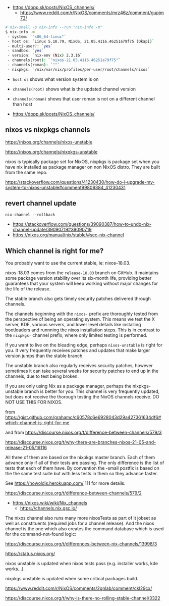 - https://dopp.sk/posts/NixOS_channels/
  - https://www.reddit.com/r/NixOS/comments/mrz46z/comment/gupjm73/

```bash
# nix-shell -p nix-info --run "nix-info -m"
$ nix-info -m
 - system: `"x86_64-linux"`
 - host os: `Linux 5.10.79, NixOS, 21.05.4116.46251a79f75 (Okapi)`
 - multi-user?: `yes`
 - sandbox: `yes`
 - version: `nix-env (Nix) 2.3.16`
 - channels(root): `"nixos-21.05.4116.46251a79f75"`
 - channels(roman): `""`
 - nixpkgs: `/nix/var/nix/profiles/per-user/root/channels/nixos`
```

- `host os` shows what version system is on
- `channels(root)` shows what is the updated channel version
- `channels(roman)` shows that user roman is not on a different channel than host

- https://dopp.sk/posts/NixOS_channels/

## nixos vs nixpkgs channels

https://nixos.org/channels/nixos-unstable

https://nixos.org/channels/nixpkgs-unstable

nixos is typically package set for NixOS, nixpkgs is package set when you have nix installed as package manager on non NixOS distro. They are built from the same repo.

https://stackoverflow.com/questions/41230430/how-do-i-upgrade-my-system-to-nixos-unstable#comment99809384_41230431

## revert channel update

`nix-channel --rollback`

- https://stackoverflow.com/questions/39090387/how-to-undo-nix-channel-update/39090719#39090719
- https://nixos.org/manual/nix/stable/#sec-nix-channel

## Which channel is right for me?

You probably want to use the current stable, ie: nixos-18.03.

nixos-18.03 comes from the `release-18.03` branch on GitHub. It maintains some package version stability over its six-month life, providing better guarantees that your system will keep working without major changes for the life of the release.

The stable branch also gets timely security patches delivered through channels.

The channels beginning with the `nixos-` prefix are thoroughly tested from the perspective of being an operating system. This means we test the X server, KDE, various servers, and lower level details like installing bootloaders and runnning the nixos installation steps. This is in contrast to the `nixpkgs-` channel prefix, where only limited testing is performed.

If you want to live on the bleading edge, perhaps `nixos-unstable` is right for you. It very frequently receives patches and updates that make larger version jumps than the stable branch.

The unstable branch also regularly receives security patches, however sometimes it can take several weeks for security patches to end up in the channels, due to test being broken.

If you are only using Nix as a package manager, perhaps the nixpkgs-unstable branch is better for you. This channel is very frequently updated, but does not receive the thorough testing the NixOS channels receive. DO NOT USE THIS FOR NIXOS.

from https://gist.github.com/grahamc/c60578c6e6928043d29a427361634df6#which-channel-is-right-for-me

and from https://discourse.nixos.org/t/difference-between-channels/579/3

https://discourse.nixos.org/t/why-there-are-branches-nixos-21-05-and-release-21-05/16116

All three of them are based on the nixpkgs master branch. Each of them advance only if all of their tests are passing. The only difference is the list of tests that each of them have. By convention the -small postfix is based on the the same test suite but with less tests in them so they advance faster.

See https://howoldis.herokuapp.com/ 111 for more details.

https://discourse.nixos.org/t/difference-between-channels/579/2

- https://nixos.wiki/wiki/Nix_channels
  - https://channels.nix.gsc.io/

The nixos channel also runs many more nixosTests as part of it jobset as well as constituents (required jobs for a channel release). And the nixos channel is the one which also creates the command database which is used for the command-not-found logic:

https://discourse.nixos.org/t/differences-between-nix-channels/13998/3

https://status.nixos.org/

nixos unstable is updated when nixos tests pass (e.g. installer works, kde works...).

nixpkgs unstable is updated when some critical packages build.

https://www.reddit.com/r/NixOS/comments/2gnlab/comment/ckl29cx/

https://discourse.nixos.org/t/why-is-there-no-rolling-stable-channel/3322
